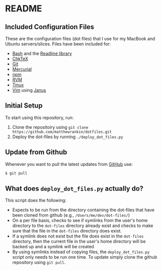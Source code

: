 # README #

## Included Configuration Files ##

These are the configuration files (dot files) that I use for my MacBook
and Ubuntu servers/slices. Files have been included for:

- [Bash][] and the [Readline library][readline]
- [ChkTeX][]
- [Git][]
- [Mercurial][]
- [npm][]
- [RVM][]
- [Tmux][]
- [Vim][] using [Janus][]

## Initial Setup ##

To start using this repository, run:

1. Clone the repositoiry using `git clone
   https://github.com/matthewrankin/dotfiles.git`
2. Deploy the dot-files by running `./deploy_dot_files.py`

## Update from Github ##

Whenever you want to pull the latest updates from [GitHub][] use:

```bash
$ git pull
```

## What does `deploy_dot_files.py` actually do? ##

This script does the following:

- Expects to be run from the directory containing the dot-files that
  have been cloned from github (e.g., `/Users/me/dev/dot-files/`)
- On a per file basis, checks to see if symlinks from the user's home
  directory to the `dot-files` directory already exist and checks to
  make sure that the file in the `dot-files` directory does exist.
- If a symlink does not exist but the file does exist in the `dot-files`
  directory, then the current file in the user's home directory will be
  backed up and a symlink will be created
- By using symlinks instead of copying files, the `deploy_dot_files.py`
  script only needs to be run one time. To update simply clone the
  github repository using `git pull`.

[bash]: https://www.gnu.org/software/bash/bash.html
[chktex]: http://www.nongnu.org/chktex/
[git]: https://git-scm.com
[github]: https://github.com
[janus]: https://github.com/carlhuda/janus
[mercurial]: https://www.mercurial-scm.org
[npm]: https://docs.npmjs.com
[readline]: https://cnswww.cns.cwru.edu/php/chet/readline/readline.html
[rvm]: http://rvm.io
[tmux]: https://tmux.github.io
[vim]: http://www.vim.org

